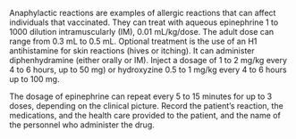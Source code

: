 Anaphylactic reactions are examples of allergic reactions that can affect individuals that vaccinated. They can treat with aqueous epinephrine 1 to 1000 dilution intramuscularly (IM), 0.01 mL/kg/dose. The adult dose can range from 0.3 mL to 0.5 mL. Optional treatment is the use of an H1 antihistamine for skin reactions (hives or itching). It can administer diphenhydramine (either orally or IM). Inject a dosage of 1 to 2 mg/kg every 4 to 6 hours, up to 50 mg) or hydroxyzine 0.5 to 1 mg/kg every 4 to 6 hours up to 100 mg.

The dosage of epinephrine can repeat every 5 to 15 minutes for up to 3 doses, depending on the clinical picture. Record the patient’s reaction, the medications, and the health care provided to the patient, and the name of the personnel who administer the drug.